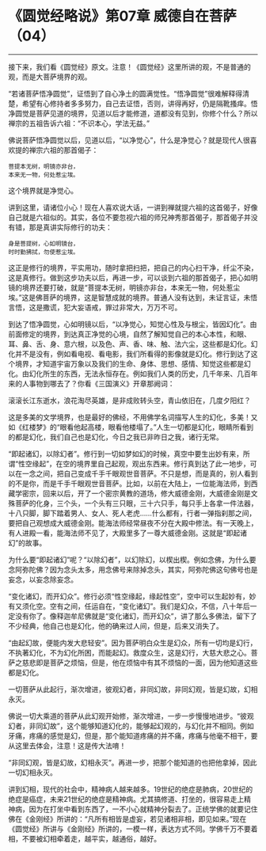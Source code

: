 # 《圆觉经略说》第07章 威德自在菩萨（04）

------

接下来，我们看《圆觉经》原文。注意！《圆觉经》这里所讲的观，不是普通的观，而是大菩萨境界的观。

“若诸菩萨悟净圆觉”，证悟到了自心净土的圆满觉性。“悟净圆觉”很难解释得清楚，希望有心修持者多多努力，自己去证悟，否则，讲得再好，仍是隔靴搔痒。悟净圆觉是菩萨见道的境界，见道以后才能修道，道都没有见到，你修个什么？所以禅宗的五祖告诉六祖：“不识本心，学法无益。”

佛说菩萨悟净圆觉以后，见道以后，“以净觉心”，什么是净觉心？就是现代人很喜欢提的禅宗六祖的那首偈子：

```
菩提本无树，明镜亦非台，
本来无一物，何处惹尘埃。
```

这个境界就是净觉心。

讲到这里，请诸位小心！现在人喜欢说大话，一讲到禅就提六祖的这首偈子，好像自己就是六祖似的。其实，各位不要忽视六祖的师兄神秀那首偈子，那首偈子并没有错，那是真讲实际修行的功夫：

```
身是菩提树，心如明镜台，
时时勤拂拭，勿使惹尘埃。
```

这正是修行的境界，平实用功，随时拿把扫把，把自己的内心扫干净，纤尘不染，这是真修行。做到这步功夫以后，再进一步，可以谈到六祖的那首偈子，把心如明镜的境界还要打破，就是“菩提本无树，明镜亦非台，本来无一物，何处惹尘埃。”这是佛菩萨的境界，这是智慧成就的境界。普通人没有达到，未证言证，未悟言悟，这是撒谎，犯大妄语戒，罪过非常大，万万不可。

到达了悟净圆觉，心如明镜以后，“以净觉心，知觉心性及与根尘，皆因幻化”。由前面修定的境界，到达真正净觉的心境，自然了解知觉自己的本心本性，和眼、耳、鼻、舌、身、意六根，以及色、声、香、味、触、法六尘，这些都是幻化。幻化并不是没有，例如看电视、看电影，我们所看得的影像就是幻化。修行到达了这个境界，才知道宇宙万象以及我们的生命、身体、思想、感情、知觉这些都是幻化。由幻化所生的东西，无法永恒存在。例如我们人类的历史，几千年来、几百年来的人事物到哪去了？你看《三国演义》开章那阙词：

滚滚长江东逝水，浪花淘尽英雄，是非成败转头空，青山依旧在，几度夕阳红？

这是多美的文学境界，也是最好的佛经，不用佛学名词描写人生的幻化，多美！又如《红楼梦》的“眼看他起高楼，眼看他楼塌了。”人生一切都是幻化，眼睛所看到的都是幻化，我们自己也是幻化，今日之我已非昨日之我，诸行无常。

“即起诸幻，以除幻者”。修行到一切如梦如幻的时候，真空中要生出妙有来，所谓“性空缘起”，在空的境界里自己起观，观出东西来。修行真到达了此一地步，可以在一念之间，把自己变成千手千眼观世音菩萨。不只是想，而是真的，别人看到的不是你，而是千手千眼观世音菩萨。比如，以前在大陆上，一位能海法师，到西藏学密宗，回来以后，开了一个密宗黄教的道场，修大威德金刚，大威德金刚是文殊菩萨的化身，三个头，一个头有三只眼，三十六只手，每只手上各拿一件法器，十八只脚，脚下踏着男人、女人、死人老虎……什么都有，行者一弹指刹那之间，要把自己观想成大威德金刚。能海法师经常昼夜不分在大殿中修法。有一天晚上，有人进殿一看，能海法师不见了，大殿里多了一尊大威德金刚。这就是“即起诸幻”的故事。

为什么要“即起诸幻”呢？“以除幻者”，以幻除幻，以楔出楔。例如念佛，为什么要念阿弥陀佛？因为念头太多，用念佛号来除掉念头，其实，阿弥陀佛这句佛号也是妄念，以妄念除妄念。

“变化诸幻，而开幻众”。修行必须“性空缘起，缘起性空”，空中可以生起妙有，妙有又须化空。空有之间，任运自在，“变化诸幻”。我们是幻众，不信，八十年后一定没有你了。像释迦牟尼佛就是“变化诸幻，而开幻众”，讲了那么多佛法，留下了不少经典，他自己也是幻化，他的确来过人间，但是，后来又消失了。

“由起幻故，便能内发大悲轻安”。因为菩萨明白众生是幻众，所有一切均是幻行，不执著幻化，不为幻化所困，而能起幻。救度众生，这是幻行，大慈大悲之心。菩萨之慈悲即是菩萨之烦恼，但是，他在烦恼中有其不烦恼的一面，因为他知道这些都是幻化。

一切菩萨从此起行，渐次增进，彼观幻者，非同幻故，非同幻观，皆是幻故，幻相永灭。

佛说一切大乘道的菩萨从此幻观开始修，渐次增进，一步一步慢慢地进步。“彼观幻者，非同幻故”，这个能够知道幻化的，能够起幻观的，与幻化并不相同。例如牙痛，疼痛的感觉是幻，但是，那个能知道疼痛的并不痛，疼痛与他毫不相干，要从这里去体会，注意！这是传大法唷！

“非同幻观，皆是幻故，幻相永灭”。再进一步，把那个能知道的也把他拿掉，因此一切幻相永灭。

讲到幻相，现代的社会中，精神病人越来越多。19世纪的绝症是肺病，20世纪的绝症是癌症，未来21世纪的绝症是精神病。尤其搞修道、打坐的，很容易走上精神病，因为在打坐中看到东西了，一不小心就精神分裂去了。正统学佛的就要记住佛在《金刚经》所讲的：“凡所有相皆是虚妄，若见诸相非相，即见如来。”现在《圆觉经》所讲与《金刚经》所讲的，一模一样，表达方式不同。学佛千万不要着相，不要被幻相牵着走，越平实，越通俗，越好。
